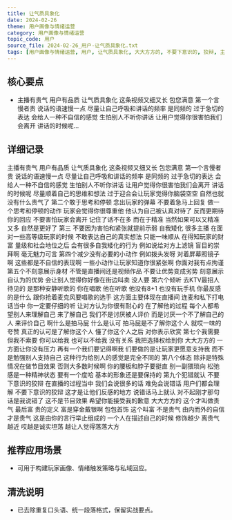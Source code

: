 ```yaml
---
title: 让气质具象化
date: 2024-02-26
theme: 用户画像与情绪运营
category: 用户画像与情绪运营
topic_code: 用户
source_file: 2024-02-26_用户-让气质具象化.txt
tags: [用户画像与情绪运营, 用户, 让气质具象化, 大大方方的, 不要下意识的, 狡辩, 主播有贵气, 用户有品质]
---
```


## 核心要点
- 主播有贵气 用户有品质 让气质具象化 这条视频又细又长 包您满意 第一个言慢者贵 说话的语速慢一点 尽量让自己呼吸和讲话的频率 是同频的 过于急切的表达 会给人一种不自信的感觉 生怕别人不听你讲话 让用户觉得你很害怕我们会离开 讲话的时候呢…

## 详细记录

主播有贵气 用户有品质 让气质具象化 这条视频又细又长 包您满意 第一个言慢者贵 说话的语速慢一点 尽量让自己呼吸和讲话的频率 是同频的 过于急切的表达 会给人一种不自信的感觉 生怕别人不听你讲话 让用户觉得你很害怕我们会离开 讲话的时候呢 尽量顺着自己的思维和想法 过于迎合会让玩家觉得你脑袋空空 自然也就没有什么贵气了 第二个敢于思考和停顿 念出玩家的弹幕 不要着急马上回复 做一个思考和停顿的动作 玩家会觉得你很尊重他 他认为自己被认真对待了 反而更期待你的回应 不要害怕玩家会离开 记住了话不在多 而在于精准 当然如果可以又精准又多 自然是更好了 第三 不要因为害怕和紧张就提前示弱 自我矮化 很多主播 在面对一些高等级玩家的时候 不敢表达自己的真实想法 只能一味顺从 在得知玩家的财富 量级和社会地位之后 会有很多自我矮化的行为 例如说给对方上滤镜 盲目的崇拜啊 毫无魅力可言 第四个减少没有必要的小动作 例如拨头发呀 对着屏幕照镜子啊 这些都是不自信的表现啊 一些小动作让玩家知道你很紧张啊 你面对我有点拘谨 第五个不刻意展示身材 不管是直播间还是视频作品 不要让优势变成劣势 刻意展示自认为的优势 会让别人觉得你好像在街边叫卖 没人要 第六个倾听 去KTV最招人待见的 是那种安静听歌的 你在唱歌 他在听歌 他没有8+1 也没有玩手机 你最反感的是什么 跟你抢着麦克风要唱歌的选手 这方面主要体现在直播间 连麦和私下打电话当中 你一定要仔细的听 让对方认为你很有耐心的 在了解他的过程 每个人都希望别人来理解自己 来了解自己 我们不是讨厌被人评价 而是讨厌一个不了解自己的人 来评价自己 啊什么是拍马屁 什么是认可 拍马屁是不了解你这个人 就哎一味的夸赞 真正的认可是了解你这个人 懂了你这个人之后 对你表示欣赏 第七个我需要 但我不索要 你可以给我 也可以不给我 没有关系 我把选择权给到你 大大方方的 一方面让你没有压力 再有一个我们要记得啊我 们要做的是让玩家更愿意支持我 而不是勉强别人支持自己 这种行为给别人的感觉是完全不同的 第八个体态 除非是特殊情况在做节目效果 否则大多数时候啊 你的腰板和脖子要挺直 别一副猥琐向 松弛感是一种精神状态 要有一个度哈 基本的形象还是要保持的 第九个犯错就认 不要下意识的狡辩 在直播的过程当中 我们会说很多的话 难免会说错话 用户们都会理解 不要下意识的狡辩 这才是让他们反感的地方 说错话马上就认 对不起刚才那句话是我说错了 这不是节目效果 希望你能接受我的歉意 大大方方的 这个才叫做贵气 最后富 贵的定义 富是穿金戴银啊 包包首饰 这个叫富 不是贵气 由内而外的自信才是贵气 这是由你的言行举止组成的 一个人在描述自己的时候 修饰越少 离贵气越近 哎越是诚实坦荡 越让人觉得落落大方

## 推荐应用场景
- 可用于构建玩家画像、情绪触发策略与私域回应。

## 清洗说明
- 已去除重复口头语、统一段落格式，保留实战要点。